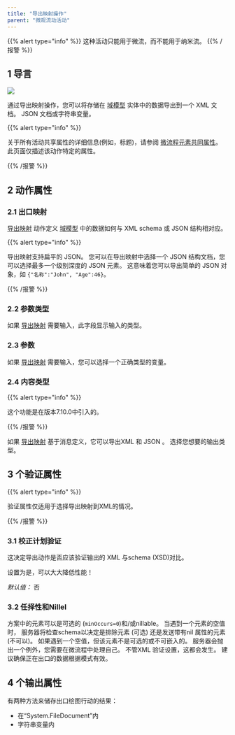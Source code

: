 ```yaml
---
title: "导出映射操作"
parent: "微观流动活动"
---
```


{{% alert type="info" %}}
这种活动只能用于微流，而不能用于纳米流。
{{% /报警 %}}


## 1 导言

![](attachments/19202807/19399019.png)

通过导出映射操作，您可以将存储在 [域模型](domain-model) 实体中的数据导出到一个 XML 文档。 JSON 文档或字符串变量。

{{% alert type="info" %}}

关于所有活动共享属性的详细信息(例如，标题)，请参阅 [微流程元素共同属性](microflow-element-common-properties)。 此页面仅描述该动作特定的属性。

{{% /报警 %}}

## 2 动作属性

### 2.1 出口映射

[导出映射](export-mappings) 动作定义 [域模型](domain-model) 中的数据如何与 XML schema 或 JSON 结构相对应。

{{% alert type="info" %}}

导出映射支持扁平的 JSON。 您可以在导出映射中选择一个 JSON 结构文档，您可以选择最多一个级别深度的 JSON 元素。 这意味着您可以导出简单的 JSON 对象，如 `{"名称":"John", "Age":46}`。

{{% /报警 %}}

### 2.2 参数类型

如果 [导出映射](export-mappings) 需要输入，此字段显示输入的类型。

### 2.3 参数

如果 [导出映射](export-mappings) 需要输入，您可以选择一个正确类型的变量。

### 2.4 内容类型

{{% alert type="info" %}}

这个功能是在版本7.10.0中引入的。

{{% /报警 %}}

如果 [导出映射](export-mappings) 基于消息定义，它可以导出XML 和 JSON 。 选择您想要的输出类型。

## 3 个验证属性

{{% alert type="info" %}}

验证属性仅适用于选择导出映射到XML的情况。

{{% /报警 %}}

### 3.1 校正计划验证

这决定导出动作是否应该验证输出的 XML 与schema (XSD)对比。

设置为是，可以大大降低性能！

*默认值：* 否

### 3.2 任择性和Nillel

方案中的元素可以是可选的 (`minOccurs=0`)和/或nillable。 当遇到一个元素的空值时， 服务器将检查schema以决定是排除元素 (可选) 还是发送带有nil 属性的元素 (不可以)。 如果遇到一个空值，但该元素不是可选的或不可嵌入的。 服务器会抛出一个例外，您需要在微流程中处理自己。 不管XML 验证设置，这都会发生。 建议确保正在出口的数据根据模式有效。

## 4 个输出属性

有两种方法来储存出口绘图行动的结果：

* 在“System.FileDocument”内
* 字符串变量内

